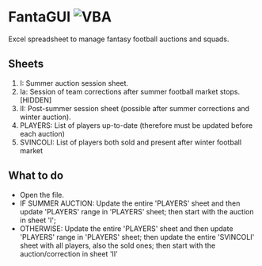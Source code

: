 # FantaGUI ![VBA][vba]
Excel spreadsheet to manage fantasy football auctions and squads.

## Sheets
1. I: Summer auction session sheet.
2. Ia: Session of team corrections after summer football market stops. [HIDDEN]
3. II: Post-summer session sheet (possible after summer corrections and winter auction).
4. PLAYERS: List of players up-to-date (therefore must be updated before each auction)
5. SVINCOLI: List of players both sold and present after winter football market

## What to do 
- Open the file.
- IF SUMMER AUCTION: Update the entire 'PLAYERS' sheet and then update 'PLAYERS' range in 'PLAYERS' sheet; then start with the auction in sheet 'I';
- OTHERWISE: Update the entire 'PLAYERS' sheet and then update 'PLAYERS' range in 'PLAYERS' sheet; then update the entire 'SVINCOLI' sheet with all players, also the sold ones; then start with the auction/correction in sheet 'II'

[vba]: https://img.shields.io/badge/Excel-VBA-yellowgreen.svg
